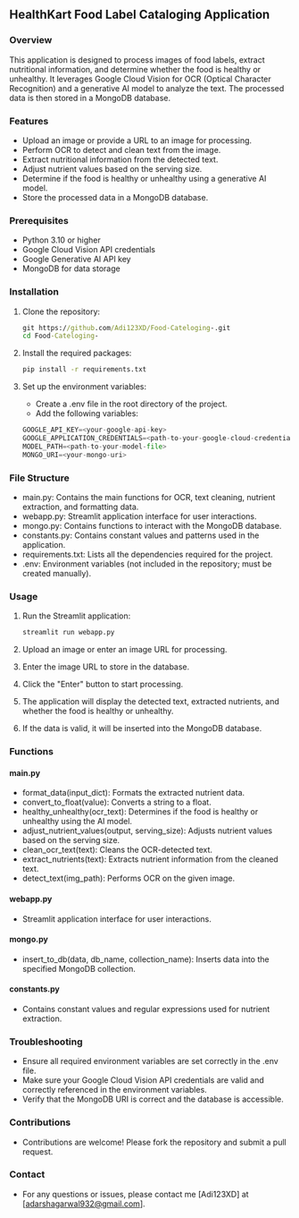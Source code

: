 ## HealthKart Food Label Cataloging Application

### Overview

This application is designed to process images of food labels, extract nutritional information, and determine whether the food is healthy or unhealthy. It leverages Google Cloud Vision for OCR (Optical Character Recognition) and a generative AI model to analyze the text. The processed data is then stored in a MongoDB database.

### Features

- Upload an image or provide a URL to an image for processing.
- Perform OCR to detect and clean text from the image.
- Extract nutritional information from the detected text.
- Adjust nutrient values based on the serving size.
- Determine if the food is healthy or unhealthy using a generative AI model.
- Store the processed data in a MongoDB database.

### Prerequisites

- Python 3.10 or higher
- Google Cloud Vision API credentials
- Google Generative AI API key
- MongoDB for data storage

### Installation

1. Clone the repository:

    ```cmd
    git https://github.com/Adi123XD/Food-Cateloging-.git
    cd Food-Cateloging-
   ```

2. Install the required packages:

    ```cmd
    pip install -r requirements.txt
    ```

3. Set up the environment variables:
   - Create a .env file in the root directory of the project.
   - Add the following variables:

    ```python
    GOOGLE_API_KEY=<your-google-api-key>
    GOOGLE_APPLICATION_CREDENTIALS=<path-to-your-google-cloud-credentials-json>
    MODEL_PATH=<path-to-your-model-file>
    MONGO_URI=<your-mongo-uri>
    ```

### File Structure

- main.py: Contains the main functions for OCR, text cleaning, nutrient extraction, and formatting data.
- webapp.py: Streamlit application interface for user interactions.
- mongo.py: Contains functions to interact with the MongoDB database.
- constants.py: Contains constant values and patterns used in the application.
- requirements.txt: Lists all the dependencies required for the project.
- .env: Environment variables (not included in the repository; must be created manually).

### Usage

1. Run the Streamlit application:

    ```python
    streamlit run webapp.py
    ```

2. Upload an image or enter an image URL for processing.
3. Enter the image URL to store in the database.
4. Click the "Enter" button to start processing.
5. The application will display the detected text, extracted nutrients, and whether the food is healthy or unhealthy.
6. If the data is valid, it will be inserted into the MongoDB database.

### Functions

#### main.py

- format_data(input_dict): Formats the extracted nutrient data.
- convert_to_float(value): Converts a string to a float.
- healthy_unhealthy(ocr_text): Determines if the food is healthy or unhealthy using the AI model.
- adjust_nutrient_values(output, serving_size): Adjusts nutrient values based on the serving size.
- clean_ocr_text(text): Cleans the OCR-detected text.
- extract_nutrients(text): Extracts nutrient information from the cleaned text.
- detect_text(img_path): Performs OCR on the given image.

#### webapp.py

- Streamlit application interface for user interactions.

#### mongo.py

- insert_to_db(data, db_name, collection_name): Inserts data into the specified MongoDB collection.

#### constants.py

- Contains constant values and regular expressions used for nutrient extraction.

### Troubleshooting

- Ensure all required environment variables are set correctly in the .env file.
- Make sure your Google Cloud Vision API credentials are valid and correctly referenced in the environment variables.
- Verify that the MongoDB URI is correct and the database is accessible.

### Contributions

- Contributions are welcome! Please fork the repository and submit a pull request.

### Contact

- For any questions or issues, please contact me [Adi123XD] at [adarshagarwal932@gmail.com].

